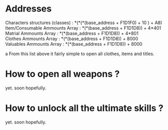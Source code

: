 # Addresses
Characters structures (classes) : &ast;(&ast;(&ast;(base_address + F1D1F0) + 10 ) + A8)  
Item/Consumable Ammounts Array  : &ast;(&ast;(base_address + F1D1D8)) + 4&ast;401  
Matrial Ammounts Array          : &ast;(&ast;(base_address + F1D1D8)) + 4&ast;801  
Clothes Ammounts Array          : &ast;(&ast;(base_address + F1D1D8)) + 8000  
Valuables Ammounts Array        : &ast;(&ast;(base_address + F1D1D8)) + 8000  



a
From this list above it fairly simple to open all clothes, items and titles.

# How to open all weapons ?
yet. soon hopefully.

# How to unlock all the ultimate skills ?
yet. soon hopefully.
